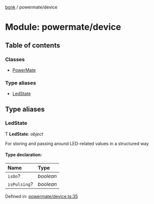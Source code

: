 [bonk](../README.md) / powermate/device

# Module: powermate/device

## Table of contents

### Classes

- [PowerMate](../classes/powermate_device.powermate.md)

### Type aliases

- [LedState](powermate_device.md#ledstate)

## Type aliases

### LedState

Ƭ **LedState**: *object*

For storing and passing around LED-related values in a structured way

#### Type declaration:

Name | Type |
:------ | :------ |
`isOn`? | *boolean* |
`isPulsing`? | *boolean* |

Defined in: [powermate/device.ts:35](https://github.com/expandrew/media-cube/blob/4261262/bonk/src/devices/powermate/device.ts#L35)
